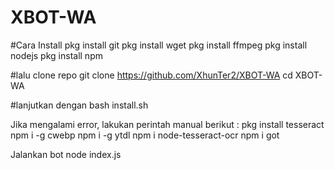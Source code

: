 # XBOT-WA

#Cara Install
pkg install git 
pkg install wget 
pkg install ffmpeg 
pkg install nodejs 
pkg install npm

#lalu clone repo
git clone https://github.com/XhunTer2/XBOT-WA
cd XBOT-WA

#lanjutkan dengan
bash install.sh

Jika mengalami error, 
lakukan perintah manual berikut :
pkg install tesseract
npm i -g cwebp
npm i -g ytdl
npm i node-tesseract-ocr
npm i got

Jalankan bot
node index.js
